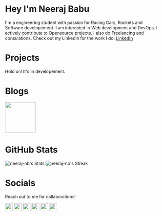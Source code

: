 # Hey I'm Neeraj Babu

I'm a engineering student with passion for Racing Cars, Rockets and Software developement. I am interested in Web development and DevOps. I actively contribute to Opensource projects.
I also do Freelancing and consulations.
Check out my LinkedIn for the work I do. [LinkedIn](https://www.linkedin.com/in/neeraj-babu-25102003/)

<!-- Website, Opensource projects, opensource activity, interships, opensource advocacy -->

# Projects

Hold on! It's in developement.
<!-- Add stars, forks, dowloads and issue stats of the project -->

# Blogs

<a href="https://neeraj-babu.hashnode.dev/what-is-microservices-architecture"><img src="https://neeraj-babu.hashnode.dev/api/og/post?og=eyJ0aXRsZSI6IldoYXQlMjBpcyUyME1pY3Jvc2VydmljZXMlMjBhcmNoaXRlY3R1cmUlM0YiLCJhdXRob3IiOiJOZWVyYWolMjBCYWJ1IiwiZG9tYWluIjoibmVlcmFqLWJhYnUuaGFzaG5vZGUuZGV2IiwicGhvdG8iOiJodHRwczovL2Nkbi5oYXNobm9kZS5jb20vcmVzL2hhc2hub2RlL2ltYWdlL3VwbG9hZC92MTY1ODI5MzAxNTk4OC9aM0tvZDFhN3YuanBlZyIsImJnY29sb3IiOiIjMjk2MkZGIiwicmVhZFRpbWUiOjJ9" height=100></a>
<!-- Image link was extracted by inspecting meta tag in head of the blog -->

# GitHub Stats

![neeraj-nb's Stats](https://github-readme-stats.vercel.app/api?username=neeraj-nb&theme=default&show_icons=true&hide_border=true&count_private=true)
![neeraj-nb's Streak](https://github-readme-streak-stats.herokuapp.com/?user=neeraj-nb&theme=default&hide_border=true)

# Socials

Reach out to me for collaborations!
<p>
<a href="https://www.twitter.com/neeraj_babu_"><img src="https://img.shields.io/badge/twitter-%231DA1F2.svg?&style=for-the-badge&logo=twitter&logoColor=white" height=25></a>
<a href="https://www.linkedin.com/in/neeraj-babu-25102003/"><img src="https://img.shields.io/badge/linkedin-%230077B5.svg?&style=for-the-badge&logo=linkedin&logoColor=white" height=25></a>
<a href="https://www.instagram.com/neeraj._babu/"><img src="https://img.shields.io/badge/instagram-%23E4405F.svg?&style=for-the-badge&logo=instagram&logoColor=white" height=25></a>
<!-- <a href="https://www.youtube.com/@mokkapps"><img src="https://img.shields.io/badge/youtube-%2312100E.svg?&style=for-the-badge&logo=youtube&logoColor=white" height=25></a> -->
<a href="https://hashnode.com/@NeerajBabu"><img src="https://img.shields.io/badge/Hashnode-2962FF?style=for-the-badge&logoColor=white" height=25></a>
<a href="https://medium.com/@neerajbabu27"><img src="https://img.shields.io/badge/medium-%2312100E.svg?&style=for-the-badge&logo=medium&logoColor=white" height=25></a>
<a href="https://dev.to/mokkapps"><img src="https://img.shields.io/badge/DEV.TO-%230A0A0A.svg?&style=for-the-badge&logo=dev-dot-to&logoColor=white" height=25></a></p>
<!-- Projects Section, Content Section, LatestYoutube Video, newletter link, project badge, find me badge-->
